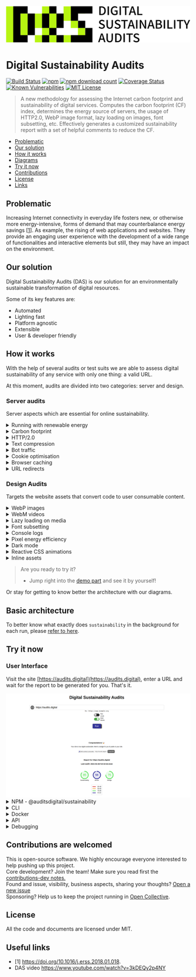 <h2 style="text-align: center;">
<img style="text-align: center;" src="https://raw.githubusercontent.com/auditsdigital/sustainability/master/logo.jpg">
</h2>
 
# Digital Sustainability Audits

[![Build Status](https://github.com/auditsdigital/sustainability/actions/workflows/build.yaml/badge.svg)](https://github.com/auditsdigital/sustainability/actions/workflows/build.yaml)
[![npm](https://img.shields.io/npm/v/sustainability)](https://www.npmjs.com/package/sustainability)
[![npm download count](https://img.shields.io/npm/dm/sustainability)](https://www.npmjs.com/package/sustainability)
[![Coverage Status](https://coveralls.io/repos/github/auditsdigital/sustainability/badge.svg?branch=master)](https://coveralls.io/github/auditsdigital/sustainability?branch=master)
[![Known Vulnerabilities](https://snyk.io/test/github/auditsdigital/sustainability/badge.svg)](https://snyk.io/test/github/auditsdigital/sustainability)
[![MIT License](https://img.shields.io/npm/l/sustainability.svg)](#license)

> A new methodology for assessing the Internet carbon footprint and sustainability of digital services. Computes the carbon footprint (CF) index, determines the energy source of servers, the usage of HTTP2.0, WebP image format, lazy loading on images, font subsetting, etc.
> Effectively generates a customized sustainability report with a set of helpful comments to reduce the CF.

- [Problematic](#Problematic)
- [Our solution](#Our-solution)
- [How it works](#How-it-works)
- [Diagrams](#Diagrams)
- [Try it now](#Try-it-now)
- [Contributions](#contributions-are-welcomed)
- [License](#License)
- [Links](#Links)

## Problematic

Increasing Internet connectivity in everyday life fosters new, or otherwise more energy-intensive, forms of demand that may counterbalance energy savings [[1](https://doi.org/10.1016/j.erss.2018.01.018)].
As example, the rising of web applications and websites. They provide an engaging user experience with the development of a wide range of functionalities and interactive elements but still, they may have an impact on the environment.


## Our solution

Digital Sustainability Audits (DAS) is our solution for an environmentally sustainable transformation of digital resources.

Some of its key features are:

- Automated
- Lighting fast
- Platform agnostic
- Extensible
- User & developer friendly


## How it works

With the help of several audits or test suits we are able to assess digital sustainability of any service with only one thing: a valid URL.

At this moment, audits are divided into two categories: server and design.

### Server audits

Server aspects which are essential for online sustainability.

<p>
<details><summary>Running with renewable energy</summary><br/>
Is it using an eco-friendly hosting solution powered with renewable energy? It will look it up for you.
</details>
<details><summary>Carbon footprint</summary><br/>
What is its carbon footprint and how does it compare with others? It will look it up for you.
</details>
<details><summary>HTTP/2.0</summary><br/>
Is it really using HTTP/2.0 protocol? It will look it up for you.
</details>
<details><summary>Text compression</summary><br/>
Is it compressing all of its text data? It will look it up for you.
</details>
<details><summary>Bot traffic</summary><br/>
Is it preventing bots from wasting its bandwidth? It will look it up for you.
</details>
<details><summary>Cookie optimisation</summary><br/>
Are its cookies optimised and fairly sized? It will look it up for you.
</details>
<details><summary>Browser caching</summary><br/>
Is it taking fully advantage of browser caching? Is it wasting resources? It will look it up for you.
</details>
<details><summary>URL redirects</summary><br/>
Is it wasting resources with URL redirects? It will look it up for you.
</details>

### Design Audits

Targets the website assets that convert code to user consumable content.

<details><summary>WebP images</summary><br/>
Is it using the lightweight but powerful WebP image format on its images? It will look it up for you.
</details>
<details><summary>WebM videos</summary><br/>
Is it using the WebM video format on its videos? It will look it up for you.
</details>
<details><summary>Lazy loading on media</summary><br/>
Is it lazily loading its media assets so they are only downloaded on demand? It will look it up for you.
</details>
<details><summary>Font subsetting</summary><br/>
Is it subseting its fonts to only contain the necessary chars? It will look it up for you.
</details>
<details><summary>Console logs</summary><br/>
Is it handling the error and warning console logs or simply ignoring them? It will look it up for you.
</details>
<details><summary>Pixel energy efficiency</summary><br/>
Is it considering the energy produced by each pixel for displaying its contents? It will look it up for you.
</details>
<details><summary>Dark mode</summary><br/>
Does it have a dark mode theme to save energy? It will look it up for you.
</details>
<details><summary>Reactive CSS animations</summary><br/>
Is it implementing some logic to stop/display animations on demand? It will look it up for you.
</details>
<details><summary>Inline assets</summary><br/>
Is it inlining big JS and CSS assets and thus preventing the browser from storing those in memory? It will look it up for you.
</details>
</p>

> Are you ready to try it? 
> - Jump right into the [demo part](#Try-it-now) and see it by yourself!

Or stay for getting to know better the architecture with our diagrams.


## Basic architecture

To better know what exactly does `sustainability` in the background for each run, please [refer to here](https://github.com/auditsdigital/sustainability/blob/master/CONTRIBUTION-dev.md).


## Try it now

### User Interface 

Visit the site [https://audits.digital](https://audits.digital), enter a URL and wait for the report to be generated for you. That's it.

<img style="text-align: center;" src="https://raw.githubusercontent.com/auditsdigital/sustainability/master/ui.png">

<details><summary>NPM - @auditsdigital/sustainability </summary>

Install puppeteer (if you don't already have it installed):

`npm i puppeteer`

Install sustainability locally:

`npm i @auditsdigital/sustainability`

Now you can use it on your Node.js application. Take as example the following code:

```js
const { Sustainability } = require("sustainability");

const url = "https://www.example.org";

(async () => {
  const report = await Sustainability.audit(url);
  console.log(report);
})();
```

</details>
<details><summary>CLI</summary>

`sustainability [opts] url`<br/>
Which produces the following report object:

```js
{
  globalScore: 88,
  meta: {
    id: '4c21fbb0-ba35-11ea-bd32-09a6ce997b13',
    url: 'https://www.example.org',
    timing: [ 1593454566154, 1593454568225 ]
  },
  audits: [
    { category: [Object], score: 75, audits: [Object] },
    { category: [Object], score: 100, audits: [Object] }
  ]
}
```

</details>
<details><summary>Docker</summary>
<br/>

You can pull the latest `trydas/sustainability` docker image from [this repository](https://hub.docker.com/repository/docker/trydas/sustainability)

Note that you will also need to have a local installation of Redis or a running docker image.

### Environment variables

- REDIS_HOST (default to 127.0.0.1)
- REDIS_PORT (default to 6379)
- FRONTEND_URL (for setting up CORS, default to '*', defaults to null when `NODE_ENV=production` is set)
- REDIS_URL (default to unset)

### With docker compose

1. Run docker-compose file in the root docker folder. <br/>

```sh
cd docker/
docker-compose up -d
```

2. Open up a web browser and visit `http://localhost:8081`

3. Enter a url and run audits

</details>

<details><summary>API</summary>

### class: Sustainability

Sustainability module provides a method to run the sustainability audits on a URL.

<p>
<details><summary>Sustainability.audit(URL, settings)</summary><br/>

- `URL` <[string]> A valid and reachable URL to evaluate. **Warning**: You are responsible for providing a valid URL.
- `settings` <[Object]> Set of configurable settings for the audit. May include the following optional fields:
  - `browser` <[Browser]> Your own puppeteer's browser instance. If you set this options, the API won't spawn a browser instance. This may be useful if you want to make use of the `launch.connect(wsEndpoint)` method to remotely run a headless browser and pass it to the API. **Warning**: You will be responsible for handling the browser instance.
  - `launchSettings` <[Object]> passed to [puppeteer.launch]. Refer to [Puppeteer] documentation for more information. Defaults to `{}`.
  - `connectionSettings` <[Object]> Set of configurable connection settings. May include the following fields:
    - `maxNavigationTime`<[number]> Specifies a timeout in milliseconds (ms) for all the tasks. Defaults to 60000ms.
    - `maxScrollInterval` <[number]> Specifies the scrolling interval in milliseconds (ms) in the function that determines lazy loaded images. Defaults to 30ms.
    - `emulatedDevice` <[Object]> Set of emulated device settings. May include the following fields:
      - `userAgent` <[string]> A user-agent string.
      - `viewport` <[Object]> Set of viewport settings. May include the following fields:
        - `width` <[number]>
        - `height` <[number]>
      - `name` <[string]> Optional
      - `location` <[Object]> Set of location settings. May include the following fields:
        - `name` <[string]> The location name.
        - `latitude` <[number]> Latitude between -90 and 90
        - `longitude` <[number]> Longitude between -180 and 180
        - `accuracy`<[number]> Optional non-negative accuracy value
    - `coldRun` <[boolean]> Should initialise a cold run to find any potential URL redirect. Defaults to true.
    - `streams` <[boolean]> Should push individual audits results as they go. Defaults to false.
    </details>
    <details><summary>Sustainability.auditStream</summary><br/>

A readable stream of audits to pipe from. Used in combination with streams option.

For example:

```js
(async () => {
  Sustainability.auditStream.pipe(process.stdout);
  await Sustainability.audit(url, {
    connectionSettings: { streams: true },
  });
})();
```

</details>
</details>


<details><summary>Debugging</summary>

You can enable verbose logging to see the API in action.
This is done by setting the `DEBUG` environmental variable to `sustainability:*.` or with the `-d` option in the CLI.

For example:

```bash
# Linux
DEBUG=sustainability:* node index.js
# Windows Powershell
$env:DEBUG=sustainability:* node index.js
```

</details>

## Contributions are welcomed

This is open-source software. We highly encourage everyone interested to help pushing up this project.\
Core development? Join the team! Make sure you read first the [contributions-dev notes.](https://github.com/auditsdigital/sustainability/blob/master/CONTRIBUTION-dev.md)\
Found and issue, visibility, business aspects, sharing your thoughts? [Open a new issue](https://github.com/auditsdigital/sustainability/issues/new)\
Sponsoring? Help us to keep the project running in [Open Collective](https://opencollective.com/das).

[puppeteer]: https://github.com/GoogleChrome/puppeteer "Puppeteer"
[puppeteer.launch]: https://github.com/GoogleChrome/puppeteer/blob/v1.5.0/docs/api.md#puppeteerlaunchoptions "puppeteer.launch"
[page]: https://github.com/GoogleChrome/puppeteer/blob/v1.5.0/docs/api.md#class-page "Page"
[browser]: https://github.com/puppeteer/puppeteer/blob/v1.5.0/docs/api.md#class-browser "Browser"

## License

All the code and documents are licensed under MIT.


## Useful links

- [1] https://doi.org/10.1016/j.erss.2018.01.018.
- DAS video https://www.youtube.com/watch?v=3kDEQy2p4NY 


